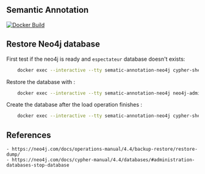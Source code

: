 ## Semantic Annotation

[![Docker Build](https://github.com/celluloid-camp/semantic-annotation/actions/workflows/docker-build.yml/badge.svg?event=push)](https://github.com/celluloid-camp/semantic-annotation/actions/workflows/docker-build.yml)
## Restore Neo4j database

First test if the neo4j is ready and `espectateur` database doesn't exists:

```bash
    docker exec --interactive --tty sematic-annotation-neo4j cypher-shell -u  neo4j  -p espectateurneo4j "SHOW DATABASES"
```

Restore the database with : 

```bash
    docker exec --interactive --tty sematic-annotation-neo4j neo4j-admin load --from=/dump/espectateur.dump  --database espectateur
```


Create the database after the load operation finishes :

```bash
    docker exec --interactive --tty sematic-annotation-neo4j cypher-shell -u  neo4j  -p espectateurneo4j "CREATE DATABASE espectateur"
```


## References

    - https://neo4j.com/docs/operations-manual/4.4/backup-restore/restore-dump/
    - https://neo4j.com/docs/cypher-manual/4.4/databases/#administration-databases-stop-database